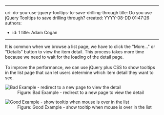 

---
uri: do-you-use-jquery-tooltips-to-save-drilling-through
title: Do you use jQuery Tooltips to save drilling through?
created: YYYY-08-DD 01:47:26
authors:
  - id: 1
    title: Adam Cogan
---




<span class='intro'> It is common when we browse a list page,&#160;we have to click the &quot;More...&quot; or &quot;Details&quot; button to view the item detail.&#160;This process takes more time because we need to wait for the loading of the detail page.<br>
<br>
To improve the performance, we can use jQuery&#160;plus CSS to&#160;show&#160;tooltips in the list page&#160;that&#160;can let users determine which item detail they&#160;want to see. 
 </span>


  <dl class="badImage">
    <dt><img alt="Bad Example - redirect to a new page to view the detail" src="/PublishingImages/ViewDetailGrid.jpg" /> </dt>
    <dd>Figure&#58; Bad Example - redirect to a new page to view the detail </dd>
</dl>
<dl class="goodImage">
    <dt><img alt="Good Example - show tooltip when mouse is over in the list" src="/PublishingImages/ViewTooltipGrid.jpg" /> </dt>
    <dd>Figure&#58; Good Example - show tooltip when mouse is over in the list </dd>
</dl>



